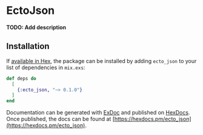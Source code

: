 # EctoJson

**TODO: Add description**

## Installation

If [available in Hex](https://hex.pm/docs/publish), the package can be installed
by adding `ecto_json` to your list of dependencies in `mix.exs`:

```elixir
def deps do
  [
    {:ecto_json, "~> 0.1.0"}
  ]
end
```

Documentation can be generated with [ExDoc](https://github.com/elixir-lang/ex_doc)
and published on [HexDocs](https://hexdocs.pm). Once published, the docs can
be found at [https://hexdocs.pm/ecto_json](https://hexdocs.pm/ecto_json).

